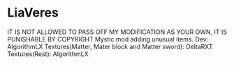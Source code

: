 # LiaVeres
IT IS NOT ALLOWED TO PASS OFF MY MODIFICATION AS YOUR OWN, IT IS PUNISHABLE BY COPYRIGHT
Mystic mod adding unusual items. 
Dev: AlgorithmLX
Textures(Matter, Mater block and Matter sword): DeltaRXT
Textures(Rest): AlgorithmLX
